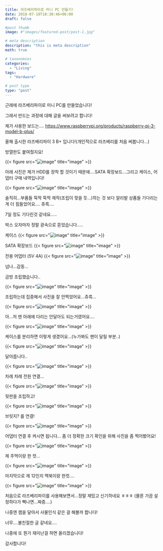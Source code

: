 ```yaml
---
title: 라즈베리파이로 미니 PC 만들기!
date: 2018-07-10T18:30:46+06:00
draft: false

#post thumb
image: #"images/featured-post/post-1.jpg"

# meta description
description: "this is meta description"
math: true

# taxonomies
categories:
  - "Living"
tags:
  - "Hardware"

# post type
type: "post"
---
```



근래에 라즈베리파이로 미니 PC를 만들었습니다!

그래서 만드는 과정에 대해 글을 써보려고 합니다!

제가 사용한 보드는....
https://www.raspberrypi.org/products/raspberry-pi-3-model-b-plus/

올해 출시한 라즈베리파이 3 B+ 입니다!(개인적으로 라즈베리를 처음 써봅니다...)

방열판도 붙여줬지요!

{{< figure src="![image](/images/post/pi/01.jpg)" title="image" >}}

아래 사진은 제가 HDD를 장착 할 것이기 때문에....SATA 확장보드...그리고 케이스, 어댑터 구매 내역입니다!

{{< figure src="![image](/images/post/pi/02.jpg)" title="image" >}}

솔직히...부품들 뚝딱 뚝딱 제작(조립이 맞을 듯...)하는 것 보다 알리발 상품들 기다리는게 더 힘들었어요.... 쥬륵....

7일 정도 기다린것 같네요.....

박스 오자마자 정말 광속으로 뜯었습니다.....

케이스
{{< figure src="![image](/images/post/pi/03.jpg)" title="image" >}}

SATA 확장보드
{{< figure src="![image](/images/post/pi/04.jpg)" title="image" >}}

전용 어댑터 (5V 4A)
{{< figure src="![image](/images/post/pi/05.jpg)" title="image" >}}

넘나...감동...

금방 조립했습니다..

{{< figure src="![image](/images/post/pi/06.jpg)" title="image" >}}


조립하는데 집중해서 사진을 잘 안찍었어요...쥬륵...

{{< figure src="![image](/images/post/pi/07.jpg)" title="image" >}}


아...저 맨 아래에 다리는 안달아도 되는거였어요....

{{< figure src="![image](/images/post/pi/08.jpg)" title="image" >}}


케이스를 분리하면 이렇게 생겼어요...(누가봐도 팬이 달릴 부분..)

{{< figure src="![image](/images/post/pi/09.jpg)" title="image" >}}

달아줍니다..

{{< figure src="![image](/images/post/pi/10.jpg)" title="image" >}}

차례 차례 전원 연결...

{{< figure src="![image](/images/post/pi/11.jpg)" title="image" >}}


뒷판을 조립하고!

{{< figure src="![image](/images/post/pi/12.jpg)" title="image" >}}

브릿지? 를 연결!

{{< figure src="![image](/images/post/pi/13.jpg)" title="image" >}}

어댑터 연결 후 켜시면 됩니다...
좀 더 정확한 크기 확인을 위해 사진을 좀 찍어봤어요!

{{< figure src="![image](/images/post/pi/14.jpg)" title="image" >}}

제 주먹이랑 한 컷...

{{< figure src="![image](/images/post/pi/15.jpg)" title="image" >}}

마지막으로 제 12인치 맥북이랑 한컷....

{{< figure src="![image](/images/post/pi/16.jpg)" title="image" >}}

처음으로 라즈베리파이를 사용해보면서...정말 재밌고 신기하네요 ㅎㅎㅎ
(물론 가끔 설정하다가 뻑나면...짜증....)

나중엔 캠을 달아서 사물인식 같은 걸 해볼까 합니다!

너무....불친절한 글 같네요....

나중에 또 뭔가 재미난걸 하면 올리겠습니다!

감사합니다!
